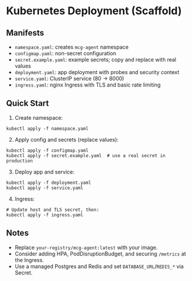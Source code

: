 # Kubernetes Deployment (Scaffold)

## Manifests
- `namespace.yaml`: creates `mcg-agent` namespace
- `configmap.yaml`: non-secret configuration
- `secret.example.yaml`: example secrets; copy and replace with real values
- `deployment.yaml`: app deployment with probes and security context
- `service.yaml`: ClusterIP service (80 -> 8000)
- `ingress.yaml`: nginx Ingress with TLS and basic rate limiting

## Quick Start
1. Create namespace:
```
kubectl apply -f namespace.yaml
```
2. Apply config and secrets (replace values):
```
kubectl apply -f configmap.yaml
kubectl apply -f secret.example.yaml  # use a real secret in production
```
3. Deploy app and service:
```
kubectl apply -f deployment.yaml
kubectl apply -f service.yaml
```
4. Ingress:
```
# Update host and TLS secret, then:
kubectl apply -f ingress.yaml
```

## Notes
- Replace `your-registry/mcg-agent:latest` with your image.
- Consider adding HPA, PodDisruptionBudget, and securing `/metrics` at the Ingress.
- Use a managed Postgres and Redis and set `DATABASE_URL`/`REDIS_*` via Secret.


